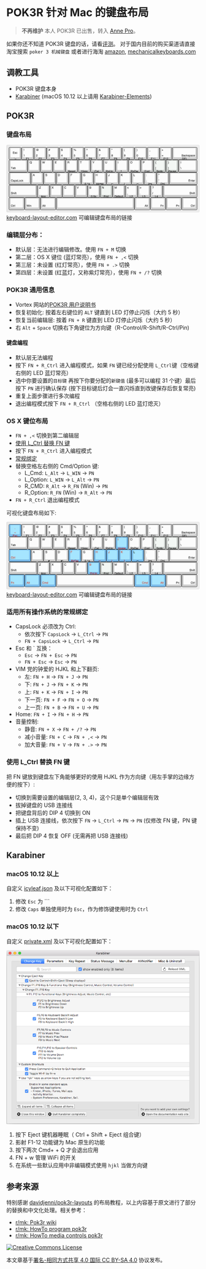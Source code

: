 # POK3R 针对 Mac 的键盘布局

> **不再维护** 本人 POK3R 已出售，转入 [Anne Pro](https://github.com/icyleaf/anne-keyboard)。

如果你还不知道 POK3R 键盘的话，请看[评测](https://www.youtube.com/watch?v=8wjW-Or1jg8)。
对于国内目前的购买渠道请直接淘宝搜索 `poker 3 机械键盘` 或者进行海淘 [amazon](http://smile.amazon.com/Mechanical-Keyboard-Keycaps-Cherry-Mx-Blue/dp/B00OFM51L2/), [mechanicalkeyboards.com](https://mechanicalkeyboards.com/shop/index.php?l=product_detail&p=1233)

## 调教工具

- POK3R 键盘本身
- [Karabiner](https://github.com/tekezo/Karabiner) (macOS 10.12 以上请用 [Karabiner-Elements](https://github.com/tekezo/Karabiner-Elements))

## POK3R

### 键盘布局

![POK3R 默认键盘布局](img/layout-default.png)
[keyboard-layout-editor.com](http://www.keyboard-layout-editor.com/#/layouts/2b8de1b32edbc257d6585e6f5c5af248) 可编辑键盘布局的链接

### 编辑层分布：

- 默认层：无法进行编辑修改。使用 `FN + M` 切换
- 第二层：OS X 键位 (蓝灯常亮），使用 `FN + ,<` 切换
- 第三层：未设置 (红灯常亮），使用 `FN + .>` 切换
- 第四层：未设置 (红蓝灯，又称紫灯常亮），使用 `FN + /?` 切换

### POK3R 通用信息

- Vortex 网站的[POK3R 用户说明书](http://www.vortexgear.tw/db/upload/webdata4/vortex_20156296454697283.pdf)
- 恢复初始化: 按着左右键位的 `ALT` 键直到 LED 灯停止闪烁（大约 5 秒）
- 恢复当前编辑层: 按着 `FN + R` 键直到 LED 灯停止闪烁（大约 5 秒）
- 右 `Alt` + `Space` 切换右下角键位为方向键（R-Control/R-Shift/R-Ctrl/Pin)

#### 键盘编程

- 默认层无法编程
- 按下 `FN + R_Ctrl` 进入编程模式，如果 `FN` 键已经分配使用 `L_Ctrl`键（空格键右侧的 LED 蓝灯常亮）
- 选中你要设置的`目标键` 再按下你要分配的`新键值` (最多可以编程 31 个键）最后按下 `PN` 进行确认保存 (按下目标键后灯会一直闪烁直到改键保存后恢复常亮)
- 重复上面步骤进行多次编程
- 退出编程模式按下 `FN + R_Ctrl` （空格右侧的 LED 蓝灯熄灭）

### OS X 键位布局

- `FN + ,<` 切换到第二编辑层
- [使用 L_Ctrl 替换 FN 键](#Move_FN)
- 按下 `FN + R_Ctrl` 进入编程模式
- [常规绑定](#common_bindings)
- 替换空格左右侧的 Cmd/Option 键:
  - L_Cmd: `L_Alt` -> `L_WIN` -> `PN`
  - L_Option: `L_WIN` -> `L_Alt` -> `PN`
  - R_CMD: `R_Alt` -> `R_FN` (Win) -> `PN`
  - R_Option: `R_FN` (Win) -> `R_Alt` -> `PN`
- `FN + R_Ctrl` 退出编程模式

可视化键盘布局如下:

![OSX 布局](img/layout-osx.png)
[keyboard-layout-editor.com](http://www.keyboard-layout-editor.com/#/gists/adf444eabbc6f072c821) 可编辑键盘布局的链接

### <a name="common_bindings"></a>适用所有操作系统的常规绑定

- CapsLock 必须改为 Ctrl:
  - 依次按下 `CapsLock` -> `L_Ctrl` -> `PN`
  - `FN + CapsLock` -> `L_Ctrl` -> `PN`
- Esc 和 \` 互换：
  - `Esc` -> `FN + Esc` -> `PN`
  - `FN + Esc` -> `Esc` -> `PN`
- VIM 党的钟爱的 HJKL 和上下翻页:
  - 左: `FN + H` -> `FN + J` -> `PN`
  - 下: `FN + J` -> `FN + K` -> `PN`
  - 上: `FN + K` -> `FN + I` -> `PN`
  - 下一页: `FN + F` -> `FN + O` -> `PN`
  - 上一页: `FN + B` -> `FN + U` -> `PN`
- Home: `FN + I` -> `FN + H` -> `PN`
- 音量控制:
  - 静音: `FN + X` -> `FN + /?` -> `PN`
  - 减小音量: `FN + C` -> `FN + ,<` -> `PN`
  - 加大音量: `FN + V` -> `FN + .>` -> `PN`

### <a name="Move_FN"></a>使用 L_Ctrl 替换 FN 键
把 FN 键放到键盘左下角能够更好的使用 HJKL 作为方向键（用左手掌的边缘方便的按下）:
- 切换到需要设置的编辑层(2, 3, 4)，这个只是单个编辑层有效
- 拔掉键盘的 USB 连接线
- 把键盘背后的 DIP 4 切换到 ON
- 插上 USB 连接线，依次按下 `FN` -> `L_Ctrl` -> `PN` -> `PN` (仅修改 FN 键，PN 键保持不变)
- 最后把 DIP 4 恢复 OFF (无需再把 USB 连接线)

## Karabiner

### macOS 10.12 以上

自定义 [icyleaf.json](karabiner-elements/icyleaf.json) 及以下可视化配置如下：

1. 修改 `Esc` 为 `\``
1. 修改 `Caps` 单独使用时为 `Esc`，作为修饰键使用时为 `Ctrl`

### macOS 10.12 以下

自定义 [private.xml](karabiner/private.xml) 及以下可视化配置如下：

![OS X 配置](img/karabiner-osx.png)

1. 按下 Eject 键机器睡眠（ Ctrl + Shift + Eject 组合键）
1. 影射 F1-12 功能键为 Mac 原生的功能
1. 按下两次 Cmd+ + Q 才会退出应用
1. FN + w 管理 WiFi 的开关
1. 在系统一些默认应用中非编辑模式使用 `hjkl` 当做方向键

## 参考来源

特别感谢 [davidjenni/pok3r-layouts](https://github.com/davidjenni/pok3r-layouts) 的布局教程，以上内容基于原文进行了部分的替换和中文化处理。相关参考：

- [r/mk: Pok3r wiki](https://www.reddit.com/r/MechanicalKeyboards/wiki/pok3r)
- [r/mk: HowTo program pok3r](http://www.reddit.com/r/MechanicalKeyboards/comments/35uy60/guide_howto_program_your_pok3r_programming_layers/)
- [r/mk: HowTo media controls pok3r](http://www.reddit.com/r/MechanicalKeyboards/comments/37j3sx/guide_modification_pok3r_media_volume_controls_hw/)

<a rel="license" href="http://creativecommons.org/licenses/by-sa/4.0/"><img alt="Creative Commons License" style="border-width:0" src="https://i.creativecommons.org/l/by-sa/4.0/88x31.png" /></a>

本文章基于[署名-相同方式共享 4.0 国际 CC BY-SA 4.0](http://creativecommons.org/licenses/by-sa/4.0/deed.zh) 协议发布。
